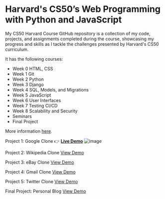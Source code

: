 # Harvard's CS50’s Web Programming with Python and JavaScript
My CS50 Harvard Course GitHub repository is a collection of my code, projects, and assignments completed during the course, showcasing my progress and skills as I tackle the challenges presented by Harvard's CS50 curriculum.

It has the following courses:

- Week 0 HTML, CSS
- Week 1 Git
- Week 2 Python 
- Week 3 Django
- Week 4 SQL, Models, and Migrations
- Week 5 JavaScript
- Week 6 User Interfaces
- Week 7 Testing CI/CD
- Week 8 Scalability and Security
- Seminars
- Final Project

More information [here](https://cs50.harvard.edu/web/2020/).

Project 1: Google Clone 
👉 **[Live Demo](https://cloneofgoogle.netlify.app/)**
![image](https://github.com/szabolcsthedeveloper/CS50w/assets/109295080/cbfdbd9f-2dfe-4fe7-bb61-cd074df9b48e)

Project 2: Wikipedia Clone
[View Demo](https://www.youtube.com/watch?v=eAwighSTdQs)

Project 3: eBay Clone
[View Demo](https://www.youtube.com/watch?v=Xm0lgNH09xw)

Project 4: Gmail Clone
[View Demo](https://www.youtube.com/watch?v=mqzCdYocX4k)

Project 5: Twitter Clone
[View Demo](https://www.youtube.com/watch?v=HVI3yAgsW6s)

Final Project: Personal Blog
[View Demo](https://www.youtube.com/watch?v=1MQzK72HjmM)





